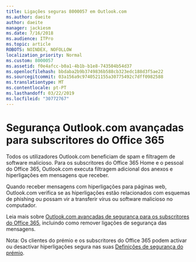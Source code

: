 ```yaml
---
title: Ligações seguras 8000057 em Outlook.com
ms.author: daeite
author: daeite
manager: jackiesm
ms.date: 7/16/2018
ms.audience: ITPro
ms.topic: article
ROBOTS: NOINDEX, NOFOLLOW
localization_priority: Normal
ms.custom: 8000057
ms.assetid: f0e4afcc-b0a1-4b1b-b1e8-743504b54d37
ms.openlocfilehash: bbdaba2b9b3749836b588cb323edc188d3f5ae22
ms.sourcegitcommit: 03a156a9c9740521155a30775492c7dff0982588
ms.translationtype: MT
ms.contentlocale: pt-PT
ms.lasthandoff: 03/22/2019
ms.locfileid: "30772767"
---
```

# <a name="advanced-outlookcom-security-for-office-365-subscribers"></a>Segurança Outlook.com avançadas para subscritores do Office 365

Todos os utilizadores Outlook.com beneficiam de spam e filtragem de software malicioso. Para os subscritores do Office 365 Home e o pessoal do Office 365, Outlook.com executa filtragem adicional dos anexos e hiperligações em mensagens que receber.
  
Quando receber mensagens com hiperligações para páginas web, Outlook.com verifica se as hiperligações estão relacionados com esquemas de phishing ou possam vir a transferir vírus ou software malicioso no computador.
  
Leia mais sobre [Outlook.com avançadas de segurança para os subscritores do Office 365](https://go.microsoft.com/fwlink/p/?linkid=2006140), incluindo como remover ligações de segurança das mensagens.
  
Nota: Os clientes do prémio e os subscritores do Office 365 podem activar ou desactivar hiperligações segura nas suas [Definições de segurança do prémio](https://outlook.live.com/mail/options/premium/security).